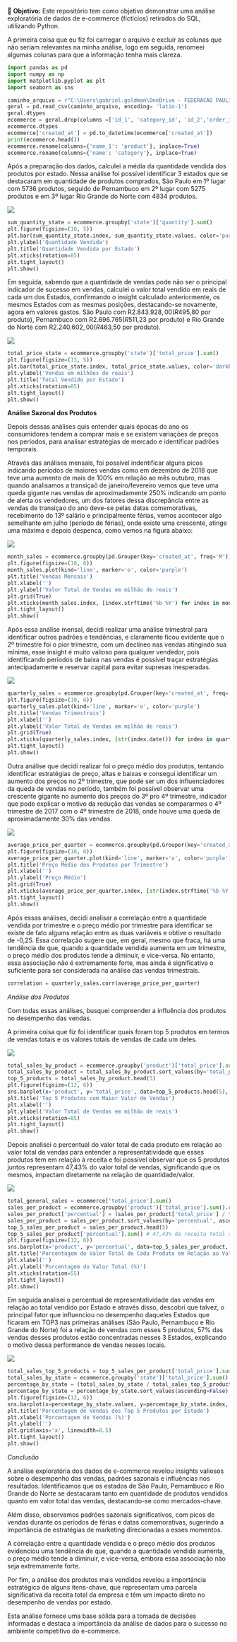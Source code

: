 🎯 **Objetivo:**
Este repositório tem como objetivo demonstrar uma análise exploratória de dados de e-commerce (fictícios) retirados do SQL, utilizando Python.

A primeira coisa que eu fiz foi carregar o arquivo e excluir as colunas que não seriam relevantes na minha análise, logo em seguida, renomeei algumas colunas para que a informação tenha mais clareza.

```python
import pandas as pd
import numpy as np
import matplotlib.pyplot as plt
import seaborn as sns

caminho_arquivo = r"C:\Users\gabriel.goldman\OneDrive - FEDERACAO PAULISTA DE FUTEBOL\Área de Trabalho\Python\Ecommerce\SQL_Ecommerce.csv"
geral = pd.read_csv(caminho_arquivo, encoding= 'latin-1')
geral.dtypes
ecommerce = geral.drop(columns =['id_1', 'category_id', 'id_2','order_id', 'product_id','id_3','id_4','created_at_1','additionals' ] )
ecommerce.dtypes
ecommerce['created_at'] = pd.to_datetime(ecommerce['created_at'])
print(ecommerce.head())
ecommerce.rename(columns={'name_1': 'product'}, inplace=True)
ecommerce.rename(columns={'name': 'category'}, inplace=True)
```
Após a preparação dos dados, calculei a média da quantidade vendida dos produtos por estado. Nessa análise foi possível identificar 3 estados que se destacaram em quantidade de produtos comprados, São Paulo em 1º lugar com 5736 produtos, seguido de Pernambuco em 2º lugar com 5275 produtos e em 3º lugar Rio Grande do Norte com 4834 produtos.

![](https://github.com/GabrielTavaresGoldman/Analise-Ecommerce/blob/GabrielTavaresGoldman-patch-1/qtdde%20vendida%20p%20estado.png?raw=true)

```python
sum_quantity_state = ecommerce.groupby('state')['quantity'].sum()
plt.figure(figsize=(10, 5))
plt.bar(sum_quantity_state.index, sum_quantity_state.values, color='purple')
plt.ylabel('Quantidade Vendida')
plt.title('Quantidade Vendida por Estado')
plt.xticks(rotation=85)
plt.tight_layout()
plt.show()
```

Em seguida, sabendo que a quantidade de vendas pode não ser o principal indicador de sucesso em vendas, calculei o valor total vendido em reais de cada um dos Estados, confirmando o insight calculado anteriormente, os mesmos Estados com as mesmas posições, destacando-se novamente, agora em valores gastos. São Paulo com R$2.843.928,00 (R$495,80 por produto), Pernambuco com R$2.696.765 (R$511,23 por produto) e Rio Grande do Norte com R$2.240.602,00 (R$463,50 por produto).

![](https://github.com/GabrielTavaresGoldman/Analise-Ecommerce/blob/GabrielTavaresGoldman-patch-1/Total%20Vendido%20por%20Estado.png?raw=true)

```python
total_price_state = ecommerce.groupby('state')['total_price'].sum()
plt.figure(figsize=(13, 5))
plt.bar(total_price_state.index, total_price_state.values, color='darkblue')
plt.ylabel('Vendas em milhões de reais')
plt.title('Total Vendido por Estado')
plt.xticks(rotation=85)
plt.tight_layout()
plt.show()
```

**Análise Sazonal dos Produtos**

Depois dessas análises quis entender quais épocas do ano os consumidores tendem a comprar mais e se existem variações de preços nos períodos, para analisar estratégias de mercado e identificar padrões temporais.

Através das análises mensais, foi possível indentificar alguns picos indicando períodos de maiores vendas como em dezembro de 2018 que teve uma aumento de mais de 100% em relação ao mês outubro, mas quando analisamos a transiçaõ de janeiro/fevereiro vemos que teve uma queda gigante nas vendas de aproximadamente 250% indicando um ponto de alerta os vendedores, um dos fatores dessa discrepância entre as vendas de transiçao do ano deve-se pelas datas comemorativas, recebimento do 13º salário e principalmente férias, vemos acontecer algo semelhante em julho (período de férias), onde existe uma crescente, atinge uma máxima e depois despenca, como vemos na figura abaixo:

![](https://github.com/GabrielTavaresGoldman/Analise-Ecommerce/blob/GabrielTavaresGoldman-patch-1/valor%20total%20vendas%20mensais.png?raw=true)

```python
month_sales = ecommerce.groupby(pd.Grouper(key='created_at', freq='M'))['total_price'].sum()
plt.figure(figsize=(10, 6))
month_sales.plot(kind='line', marker='o', color='purple')
plt.title('Vendas Mensais')
plt.xlabel('')
plt.ylabel('Valor Total de Vendas em milhão de reais')
plt.grid(True)
plt.xticks(month_sales.index, [index.strftime('%b %Y') for index in month_sales.index], rotation=45)
plt.tight_layout()
plt.show()
```

Após essa análise mensal, decidi realizar uma análise trimestral para identificar outros padrões e tendências, e claramente ficou evidente que o 2º trimestre foi o pior trimestre, com um declíneo nas vendas atingindo sua mínima, esse insight é muito valioso para qualquer vendedor, pois identificando períodos de baixa nas vendas é possível traçar estratégias antecipadamente e reservar capital para evitar supresas inesperadas. 

![](https://github.com/GabrielTavaresGoldman/Analise-Ecommerce/blob/GabrielTavaresGoldman-patch-1/valor%20total%20vendas%20trimestrais.png?raw=true)

```python
quarterly_sales = ecommerce.groupby(pd.Grouper(key='created_at', freq='Q'))['total_price'].sum()
plt.figure(figsize=(10, 6))
quarterly_sales.plot(kind='line', marker='o', color='purple')
plt.title('Vendas Trimestrais')
plt.xlabel('')
plt.ylabel('Valor Total de Vendas em milhão de reais')
plt.grid(True)
plt.xticks(quarterly_sales.index, [str(index.date()) for index in quarterly_sales.index], rotation=45)
plt.tight_layout()
plt.show()
```

Outra análise que decidi realizar foi o preço médio dos produtos, tentando identificar estratégias de preço, altas e baixas e consegui identificar um aumento dos preços no 2º trimestre, que pode ser um dos influenciadores da queda de vendas no período, também foi possível observar uma crescente gigante no aumento dos preços do 3º pro 4º trimestre, indicador que pode explicar o motivo da redução das vendas se compararmos o 4º trimestre de 2017 com o 4º trimestre de 2018, onde houve uma queda de aproximadamente 30% das vendas.

![](https://github.com/GabrielTavaresGoldman/Analise-Ecommerce/blob/GabrielTavaresGoldman-patch-1/pre%C3%A7o%20m%C3%A9dio%20dos%20produtos%20por%20trimestre.png?raw=true)

```python
average_price_per_quarter = ecommerce.groupby(pd.Grouper(key='created_at', freq='Q'))['price'].mean()
plt.figure(figsize=(10, 6))
average_price_per_quarter.plot(kind='line', marker='o', color='purple')
plt.title('Preço Médio dos Produtos por Trimestre')
plt.xlabel('')
plt.ylabel('Preço Médio')
plt.grid(True)
plt.xticks(average_price_per_quarter.index, [str(index.strftime('%b %Y')) for index in average_price_per_quarter.index], rotation=45)
plt.tight_layout()
plt.show()
```

Após essas análises, decidi analisar a correlação entre a quantidade vendida por trimestre e o preço médio por trimestre para identificar se existe de fato algums relação entre as duas variáveis e obtive o resultado de -0,25. Essa correlação sugere que, em geral, mesmo que fraca, há uma tendência de que, quando a quantidade vendida aumenta em um trimestre, o preço médio dos produtos tende a diminuir, e vice-versa. No entanto, essa associação não é extremamente forte, mas ainda é significativa o suficiente para ser considerada na análise das vendas trimestrais.

```python
correlation = quarterly_sales.corr(average_price_per_quarter)
```

*Análise dos Produtos*

Com todas essas análises, busquei compreender a influência dos produtos no desempenho das vendas.

A primeira coisa que fiz foi identificar quais foram top 5 produtos em termos de vendas totais e os valores totais de vendas de cada um deles.

![](https://github.com/GabrielTavaresGoldman/Analise-Ecommerce/blob/GabrielTavaresGoldman-patch-1/top%205%20prodcom%20mais%20valor%20de%20vendas.png?raw=true)

```python
total_sales_by_product = ecommerce.groupby('product')['total_price'].sum().reset_index()
total_sales_by_product = total_sales_by_product.sort_values(by='total_price', ascending=False)
top_5_products = total_sales_by_product.head(5)
plt.figure(figsize=(12, 6))
sns.barplot(x='product', y='total_price', data=top_5_products.head(5), palette='viridis')
plt.title('Top 5 Produtos com Maior Valor de Vendas')
plt.xlabel('')
plt.ylabel('Valor Total de Vendas em milhão de reais')
plt.xticks(rotation=85)
plt.tight_layout()
plt.show()
```

Depois analisei o percentual do valor total de cada produto em relação ao valor total de vendas para entender a representatividade que esses produtos tem em relação à receita e foi possível observar que os 5 produtos juntos representam 47,43% do valor total de vendas, significando que os mesmos, impactam diretamente na relação de quantidade/valor. 

![](https://github.com/GabrielTavaresGoldman/Analise-Ecommerce/blob/GabrielTavaresGoldman-patch-1/porcent%20produtos%20em%20rela%C3%A7%C3%A3o%20ao%20total.png?raw=true)

```python
total_general_sales = ecommerce['total_price'].sum()
sales_per_product = ecommerce.groupby('product')['total_price'].sum().reset_index()
sales_per_product['percentual'] = (sales_per_product['total_price'] / total_general_sales) * 100
sales_per_product = sales_per_product.sort_values(by='percentual', ascending=False)
top_5_sales_per_product = sales_per_product.head(5)
top_5_sales_per_product['percentual'].sum() # 47,43% da receita total se concentra nesses produtos
plt.figure(figsize=(12, 6))
sns.barplot(x='product', y='percentual', data=top_5_sales_per_product, palette='viridis')
plt.title('Porcentagem do Valor Total de Cada Produto em Relação ao Valor Total Geral de Vendas')
plt.xlabel('')
plt.ylabel('Porcentagem do Valor Total (%)')
plt.xticks(rotation=55)
plt.tight_layout()
plt.show()
```

Em seguida analisei o percentual de representatividade das vendas em relação ao total vendido por Estado e através disso, descobri que talvez, o principal fator que influenciou no desempenho daqueles Estados que ficaram em TOP3 nas primeiras análises (São Paulo, Pernambuco e Rio Grande do Norte) foi a relação de vendas com esses 5 produtos, 57% das vendas desses produtos estão concentradas nesses 3 Estados, explicando o motivo dessa performance de vendas nesses locais.

![](https://github.com/GabrielTavaresGoldman/Analise-Ecommerce/blob/GabrielTavaresGoldman-patch-1/porcent%20de%20vendas%20dos%20top%205%20prod%20por%20estado.png?raw=true)

```python
total_sales_top_5_products = top_5_sales_per_product['total_price'].sum()
total_sales_by_state = ecommerce.groupby('state')['total_price'].sum()
percentage_by_state = (total_sales_by_state / total_sales_top_5_products) * 100
percentage_by_state = percentage_by_state.sort_values(ascending=False)
plt.figure(figsize=(12, 6))
sns.barplot(x=percentage_by_state.values, y=percentage_by_state.index, palette='viridis')
plt.title('Porcentagem de Vendas dos Top 5 Produtos por Estado')
plt.xlabel('Porcentagem de Vendas (%)')
plt.ylabel('')
plt.grid(axis='x', linewidth=0.5)  
plt.tight_layout()
plt.show()
```

*Conclusão*

A análise exploratória dos dados de e-commerce revelou insights valiosos sobre o desempenho das vendas, padrões sazonais e influências nos resultados. Identificamos que os estados de São Paulo, Pernambuco e Rio Grande do Norte se destacaram tanto em quantidade de produtos vendidos quanto em valor total das vendas, destacando-se como mercados-chave.

Além disso, observamos padrões sazonais significativos, com picos de vendas durante os períodos de férias e datas comemorativas, sugerindo a importância de estratégias de marketing direcionadas a esses momentos.

A correlação entre a quantidade vendida e o preço médio dos produtos evidenciou uma tendência de que, quando a quantidade vendida aumenta, o preço médio tende a diminuir, e vice-versa, embora essa associação não seja extremamente forte.

Por fim, a análise dos produtos mais vendidos revelou a importância estratégica de alguns itens-chave, que representam uma parcela significativa da receita total da empresa e têm um impacto direto no desempenho de vendas por estado.

Esta análise fornece uma base sólida para a tomada de decisões informadas e destaca a importância da análise de dados para o sucesso no ambiente competitivo do e-commerce.



